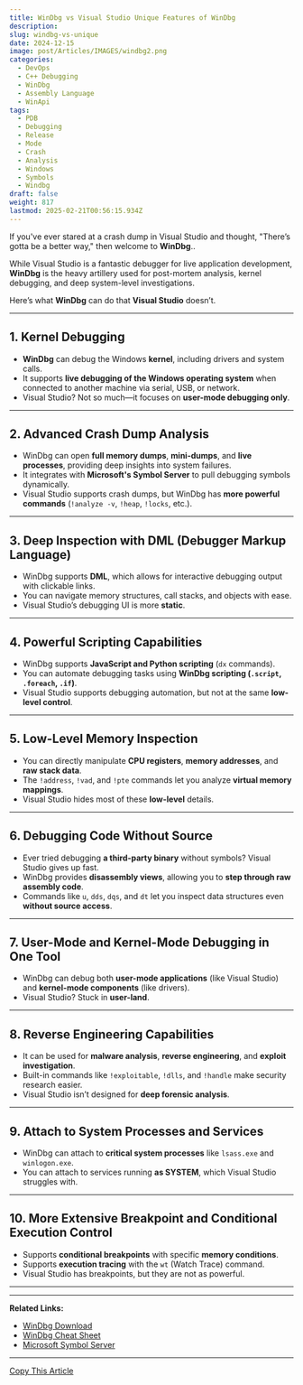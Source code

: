 ```yaml
---
title: WinDbg vs Visual Studio Unique Features of WinDbg
description: 
slug: windbg-vs-unique
date: 2024-12-15
image: post/Articles/IMAGES/windbg2.png
categories:
  - DevOps
  - C++ Debugging
  - WinDbg
  - Assembly Language
  - WinApi
tags:
  - PDB
  - Debugging
  - Release
  - Mode
  - Crash
  - Analysis
  - Windows
  - Symbols
  - Windbg
draft: false
weight: 817
lastmod: 2025-02-21T00:56:15.934Z
---
```

<!-- 
---
title: "WinDbg vs. Visual Studio: Unique Features of WinDbg"
date: 2025-02-19
tags: ["WinDbg", "Visual Studio", "Debugging", "Reverse Engineering", "Crash Dump Analysis"]
---

# WinDbg vs. Visual Studio: Unique Features of WinDbg
-->

If you've ever stared at a crash dump in Visual Studio and thought, "There’s gotta be a better way," then welcome to **WinDbg**..

While Visual Studio is a fantastic debugger for live application development, **WinDbg** is the heavy artillery used for post-mortem analysis, kernel debugging, and deep system-level investigations.

Here’s what **WinDbg** can do that **Visual Studio** doesn’t.

***

## 1. **Kernel Debugging**

* **WinDbg** can debug the Windows **kernel**, including drivers and system calls.
* It supports **live debugging of the Windows operating system** when connected to another machine via serial, USB, or network.
* Visual Studio? Not so much—it focuses on **user-mode debugging only**.

***

## 2. **Advanced Crash Dump Analysis**

* WinDbg can open **full memory dumps**, **mini-dumps**, and **live processes**, providing deep insights into system failures.
* It integrates with **Microsoft's Symbol Server** to pull debugging symbols dynamically.
* Visual Studio supports crash dumps, but WinDbg has **more powerful commands** (`!analyze -v`, `!heap`, `!locks`, etc.).

***

## 3. **Deep Inspection with DML (Debugger Markup Language)**

* WinDbg supports **DML**, which allows for interactive debugging output with clickable links.
* You can navigate memory structures, call stacks, and objects with ease.
* Visual Studio’s debugging UI is more **static**.

***

## 4. **Powerful Scripting Capabilities**

* WinDbg supports **JavaScript and Python scripting** (`dx` commands).
* You can automate debugging tasks using **WinDbg scripting (`.script`, `.foreach`, `.if`)**.
* Visual Studio supports debugging automation, but not at the same **low-level control**.

***

## 5. **Low-Level Memory Inspection**

* You can directly manipulate **CPU registers**, **memory addresses**, and **raw stack data**.
* The `!address`, `!vad`, and `!pte` commands let you analyze **virtual memory mappings**.
* Visual Studio hides most of these **low-level** details.

***

## 6. **Debugging Code Without Source**

* Ever tried debugging **a third-party binary** without symbols? Visual Studio gives up fast.
* WinDbg provides **disassembly views**, allowing you to **step through raw assembly code**.
* Commands like `u`, `dds`, `dqs`, and `dt` let you inspect data structures even **without source access**.

***

## 7. **User-Mode and Kernel-Mode Debugging in One Tool**

* WinDbg can debug both **user-mode applications** (like Visual Studio) and **kernel-mode components** (like drivers).
* Visual Studio? Stuck in **user-land**.

***

## 8. **Reverse Engineering Capabilities**

* It can be used for **malware analysis**, **reverse engineering**, and **exploit investigation**.
* Built-in commands like `!exploitable`, `!dlls`, and `!handle` make security research easier.
* Visual Studio isn’t designed for **deep forensic analysis**.

***

## 9. **Attach to System Processes and Services**

* WinDbg can attach to **critical system processes** like `lsass.exe` and `winlogon.exe`.
* You can attach to services running **as SYSTEM**, which Visual Studio struggles with.

***

## 10. **More Extensive Breakpoint and Conditional Execution Control**

* Supports **conditional breakpoints** with specific **memory conditions**.
* Supports **execution tracing** with the `wt` (Watch Trace) command.
* Visual Studio has breakpoints, but they are not as powerful.

***

<!-- 
# Conclusion

Visual Studio is fantastic for **day-to-day application debugging**, but when you need **serious post-mortem crash analysis, kernel debugging, and deep system inspection**, **WinDbg is the tool for the job**.

If you're dealing with **crash dumps, system failures, low-level debugging, or malware analysis**, **WinDbg** is **essential**. Time to grab a coffee, fire up `windbg.exe`, and start debugging like a pro!
-->

***

**Related Links:**

* [WinDbg Download](https://docs.microsoft.com/en-us/windows-hardware/drivers/debugger/)
* [WinDbg Cheat Sheet](https://www.windbg.org/)
* [Microsoft Symbol Server](https://docs.microsoft.com/en-us/windows-hardware/drivers/debugger/symbol-path)

***

[Copy This Article](#)
